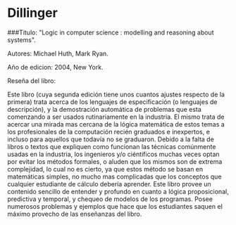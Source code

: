 # Dillinger


###Titulo: "Logic in computer science : modelling and reasoning about systems".

Autores: Michael Huth, Mark Ryan.

Año de edicion: 2004, New York.

Reseña del libro: 

Este libro (cuya segunda edición tiene unos cuantos ajustes respecto de la primera) trata acerca de los lenguajes de especificación (o lenguajes de descripción), y la demostración automática de problemas que esta comenzando a ser usados rutinariamente en la industria. El mismo trata de acercar una mirada mas cercana de la lógica matemática de estos temas a los profesionales de la computación recién graduados e inexpertos, e incluso para aquellos que todavía no se graduaron. 
Debido a la falta de libros o textos que expliquen como funcionan las técnicas comúnmente usadas en la industria, los ingenieros y/o ciéntificos muchas veces optan por evitar los métodos formales, o aluden que los mismos son de extrema complejidad, lo cual no es cierto, ya que estos método se basan en matemáticas simples, no mucho mas complicadas que los conceptos que cualquier estudiante de cálculo debería aprender.
Este libro provee un contenido sencillo de entender y profundo en cuanto a lógica proposicional, predictiva y temporal, y chequeo de modelos de los programas. Posee numerosos problemas y ejemplos que hace que los estudiantes saquen el máximo provecho de las enseñanzas del libro. 
